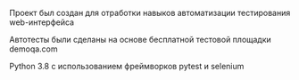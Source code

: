 Проект был создан для отработки навыков автоматизации тестирования web-интерфейса

Автотесты были сделаны на основе бесплатной тестовой площадки demoqa.com

Python 3.8 с использованием фреймворков pytest и selenium